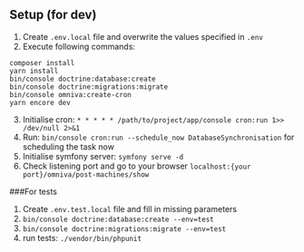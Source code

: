 ## Setup (for dev)

1. Create ``.env.local`` file and overwrite the values specified in ``.env``
2. Execute following commands:
```
composer install
yarn install
bin/console doctrine:database:create
bin/console doctrine:migrations:migrate
bin/console omniva:create-cron
yarn encore dev
```
3. Initialise cron: ``* * * * * /path/to/project/app/console cron:run 1>> /dev/null 2>&1``
4. Run: ```bin/console cron:run --schedule_now DatabaseSynchronisation``` for scheduling the task now
5. Initialise symfony server: ``symfony serve -d``
6. Check listening port and go to your browser ``localhost:{your port}/omniva/post-machines/show``

###For tests

1. Create ``.env.test.local`` file and fill in missing parameters
2. ```bin/console doctrine:database:create --env=test```
3. ```bin/console doctrine:migrations:migrate --env=test```
4. run tests: ```./vendor/bin/phpunit```